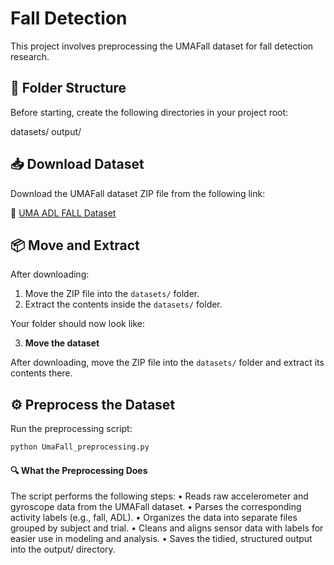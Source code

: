 # Fall Detection

This project involves preprocessing the UMAFall dataset for fall detection research.

## 📁 Folder Structure

Before starting, create the following directories in your project root:

datasets/
output/

## 📥 Download Dataset

Download the UMAFall dataset ZIP file from the following link:

🔗 [UMA ADL FALL Dataset](https://figshare.com/articles/dataset/UMA_ADL_FALL_Dataset_zip/4214283?file=11826395)

## 📦 Move and Extract

After downloading:

1. Move the ZIP file into the `datasets/` folder.
2. Extract the contents inside the `datasets/` folder.

Your folder should now look like:

3. **Move the dataset**

After downloading, move the ZIP file into the `datasets/` folder and extract its contents there.

## ⚙️ Preprocess the Dataset

Run the preprocessing script:

```bash
python UmaFall_preprocessing.py
```

#### 🔍 What the Preprocessing Does

The script performs the following steps:
• Reads raw accelerometer and gyroscope data from the UMAFall dataset.
• Parses the corresponding activity labels (e.g., fall, ADL).
• Organizes the data into separate files grouped by subject and trial.
• Cleans and aligns sensor data with labels for easier use in modeling and analysis.
• Saves the tidied, structured output into the output/ directory.
